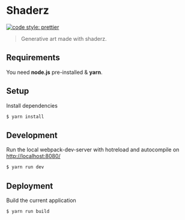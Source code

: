 # Shaderz

[![code style: prettier](https://img.shields.io/badge/code_style-prettier-ff69b4.svg?style=flat-square)](https://github.com/prettier/prettier)

> Generative art made with shaderz.

## Requirements

You need <b>node.js</b> pre-installed & <b>yarn</b>.

## Setup

Install dependencies

```sh
$ yarn install
```

## Development

Run the local webpack-dev-server with hotreload and autocompile on [http://localhost:8080/](http://localhost:8080/)

```sh
$ yarn run dev
```

## Deployment

Build the current application

```sh
$ yarn run build
```
